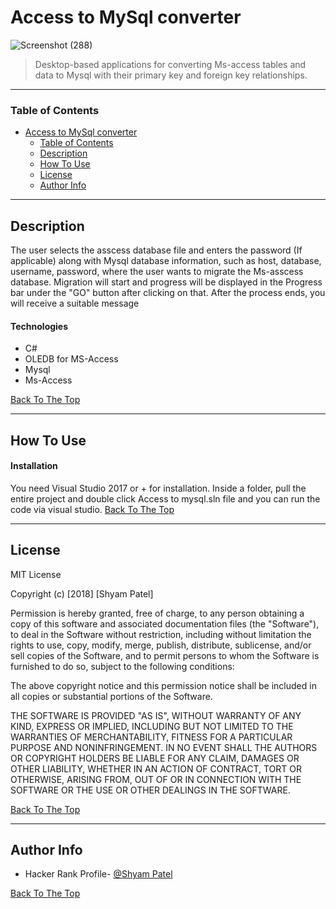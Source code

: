 # Access to MySql converter

![Screenshot (288)](https://user-images.githubusercontent.com/26683455/106171910-28201500-61b8-11eb-9da1-5741daac8bf1.png)

> Desktop-based applications for converting Ms-access tables and data to Mysql with their primary key and foreign key relationships.

---

### Table of Contents
- [Access to MySql converter](#access-to-mysql-converter)
    + [Table of Contents](#table-of-contents)
  * [Description](#description)
  * [How To Use](#how-to-use)
  * [License](#license)
  * [Author Info](#author-info)

---

## Description

The user selects the asscess database file and enters the password (If applicable) along with Mysql database information, such as host, database, username, password, where the user wants to migrate the Ms-asscess database. Migration will start and progress will be displayed in the Progress bar under the "GO" button after clicking on that. After the process ends, you will receive a suitable message

#### Technologies

- C#
- OLEDB for MS-Access
- Mysql
- Ms-Access

[Back To The Top](#access-to-mysql-converter)

---

## How To Use

#### Installation
You need Visual Studio 2017 or + for installation.
Inside a folder, pull the entire project and double click Access to mysql.sln file and you can run the code via visual studio.
[Back To The Top](#access-to-mysql-converter)

---


## License

MIT License

Copyright (c) [2018] [Shyam Patel]

Permission is hereby granted, free of charge, to any person obtaining a copy
of this software and associated documentation files (the "Software"), to deal
in the Software without restriction, including without limitation the rights
to use, copy, modify, merge, publish, distribute, sublicense, and/or sell
copies of the Software, and to permit persons to whom the Software is
furnished to do so, subject to the following conditions:

The above copyright notice and this permission notice shall be included in all
copies or substantial portions of the Software.

THE SOFTWARE IS PROVIDED "AS IS", WITHOUT WARRANTY OF ANY KIND, EXPRESS OR
IMPLIED, INCLUDING BUT NOT LIMITED TO THE WARRANTIES OF MERCHANTABILITY,
FITNESS FOR A PARTICULAR PURPOSE AND NONINFRINGEMENT. IN NO EVENT SHALL THE
AUTHORS OR COPYRIGHT HOLDERS BE LIABLE FOR ANY CLAIM, DAMAGES OR OTHER
LIABILITY, WHETHER IN AN ACTION OF CONTRACT, TORT OR OTHERWISE, ARISING FROM,
OUT OF OR IN CONNECTION WITH THE SOFTWARE OR THE USE OR OTHER DEALINGS IN THE
SOFTWARE.

[Back To The Top](#access-to-mysql-converter)

---

## Author Info

- Hacker Rank Profile- [@Shyam Patel](https://www.hackerrank.com/LosPepes)

[Back To The Top](#access-to-mysql-converter)

